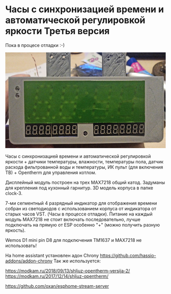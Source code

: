 Часы с синхронизацией времени и автоматической регулировкой яркости 
Третья версия
========================

Пока в процесе отладки :-)

<img src="https://github.com/ananyevgv/Esphome-clock-NTP/blob/main/clock-3/1639051819479.jpg" height="300" alt="Часы">

Часы с синхронизацией времени и автоматической регулировкой яркости + датчики температуры, влажности, температуры пола, датчик расхода фильтрованной воды и температуры, ИК пульт (для включения ТВ) + Opentherm для управления котлом.

Дисплейный модуль построен на трех MAX7218 общий катод. Задуманы для крепления под кухонный гарнитур. 3D модель корпуса в папке clock-3.

7-ми сегментный 4 разрядный индикатор для отображения времени собран из светодиодов с использованием корпуса от индикатора от старых часов VST. (Часы в процессе отладки). Питание на каждый модуль MAX7218 не стоит включать последовательно, лучше подключать на прямую от ESP особенно "+" (можно получить разную яркость).

Wemos D1 mini pin D8 для подключения TM1637 и MAX7218 не использовать!

На home assistant установлен адон Chrony https://github.com/hassio-addons/addon-chrony
Так же используется:

https://modkam.ru/2018/09/13/shljuz-opentherm-versija-2/
https://modkam.ru/2017/12/14/shljuz-opentherm/

https://github.com/oxan/esphome-stream-server
